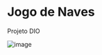 # Jogo de Naves

Projeto DIO

![image](https://user-images.githubusercontent.com/87916521/167274346-c628cbf3-4f76-4521-afec-11d470ab78ab.png)

